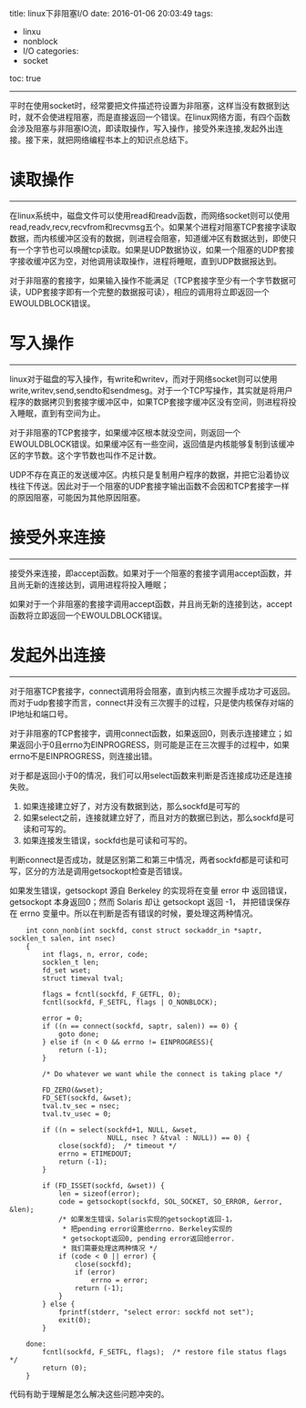title: linux下非阻塞I/O
date: 2016-01-06 20:03:49
tags:
- linxu
- nonblock
- I/O
categories:
- socket

toc: true

---

平时在使用socket时，经常要把文件描述符设置为非阻塞，这样当没有数据到达时，就不会使进程阻塞，而是直接返回一个错误。在linux网络方面，有四个函数会涉及阻塞与非阻塞IO流，即读取操作，写入操作，接受外来连接,发起外出连接。接下来，就把网络编程书本上的知识点总结下。

# 读取操作

----

在linux系统中，磁盘文件可以使用read和readv函数，而网络socket则可以使用read,readv,recv,recvfrom和recvmsg五个。如果某个进程对阻塞TCP套接字读取数据，而内核缓冲区没有的数据，则进程会阻塞，知道缓冲区有数据达到，即使只有一个字节也可以唤醒tcp读取。如果是UDP数据协议，如果一个阻塞的UDP套接字接收缓冲区为空，对他调用读取操作，进程将睡眠，直到UDP数据报达到。

对于非阻塞的套接字，如果输入操作不能满足（TCP套接字至少有一个字节数据可读，UDP套接字即有一个完整的数据报可读），相应的调用将立即返回一个EWOULDBLOCK错误。

# 写入操作

----

linux对于磁盘的写入操作，有write和writev，而对于网络socket则可以使用write,writev,send,sendto和sendmesg。对于一个TCP写操作，其实就是将用户程序的数据拷贝到套接字缓冲区中，如果TCP套接字缓冲区没有空间，则进程将投入睡眠，直到有空间为止。

对于非阻塞的TCP套接字，如果缓冲区根本就没空间，则返回一个EWOULDBLOCK错误。如果缓冲区有一些空间，返回值是内核能够复制到该缓冲区的字节数。这个字节数也叫作不足计数。

UDP不存在真正的发送缓冲区。内核只是复制用户程序的数据，并把它沿着协议栈往下传送。因此对于一个阻塞的UDP套接字输出函数不会因和TCP套接字一样的原因阻塞，可能因为其他原因阻塞。

# 接受外来连接

----

接受外来连接，即accept函数。如果对于一个阻塞的套接字调用accept函数，并且尚无新的连接达到，调用进程将投入睡眠；

如果对于一个非阻塞的套接字调用accept函数，并且尚无新的连接到达，accept函数将立即返回一个EWOULDBLOCK错误。

# 发起外出连接

----

对于阻塞TCP套接字，connect调用将会阻塞，直到内核三次握手成功才可返回。而对于udp套接字而言，connect并没有三次握手的过程，只是使内核保存对端的IP地址和端口号。

对于非阻塞的TCP套接字，调用connect函数，如果返回0，则表示连接建立；如果返回小于0且errno为EINPROGRESS，则可能是正在三次握手的过程中，如果errno不是EINPROGRESS，则连接出错。

对于都是返回小于0的情况，我们可以用select函数来判断是否连接成功还是连接失败。
1. 如果连接建立好了，对方没有数据到达，那么sockfd是可写的
2. 如果select之前，连接就建立好了，而且对方的数据已到达，那么sockfd是可读和可写的。
3. 如果连接发生错误，sockfd也是可读和可写的。

判断connect是否成功，就是区别第二和第三中情况，两者sockfd都是可读和可写，区分的方法是调用getsockopt检查是否错误。

如果发生错误，getsockopt 源自 Berkeley 的实现将在变量 error 中
返回错误，getsockopt 本身返回0；然而 Solaris 却让 getsockopt 返回 -1，
并把错误保存在 errno 变量中。所以在判断是否有错误的时候，要处理这两种情况。

```
    int conn_nonb(int sockfd, const struct sockaddr_in *saptr, socklen_t salen, int nsec)     
    {     
        int flags, n, error, code;     
        socklen_t len;     
        fd_set wset;     
        struct timeval tval;     
        
        flags = fcntl(sockfd, F_GETFL, 0);     
        fcntl(sockfd, F_SETFL, flags | O_NONBLOCK);     
        
        error = 0;     
        if ((n == connect(sockfd, saptr, salen)) == 0) {     
            goto done;     
        } else if (n < 0 && errno != EINPROGRESS){     
            return (-1);     
        }     
        
        /* Do whatever we want while the connect is taking place */    
        
        FD_ZERO(&wset);     
        FD_SET(sockfd, &wset);     
        tval.tv_sec = nsec;     
        tval.tv_usec = 0;     
        
        if ((n = select(sockfd+1, NULL, &wset,      
                        NULL, nsec ? &tval : NULL)) == 0) {     
            close(sockfd);  /* timeout */    
            errno = ETIMEDOUT;     
            return (-1);     
        }     
        
        if (FD_ISSET(sockfd, &wset)) {     
            len = sizeof(error);     
            code = getsockopt(sockfd, SOL_SOCKET, SO_ERROR, &error, &len);     
            /* 如果发生错误，Solaris实现的getsockopt返回-1，   
             * 把pending error设置给errno. Berkeley实现的   
             * getsockopt返回0, pending error返回给error.    
             * 我们需要处理这两种情况 */    
            if (code < 0 || error) {     
                close(sockfd);     
                if (error)      
                    errno = error;     
                return (-1);     
            }     
        } else {     
            fprintf(stderr, "select error: sockfd not set");     
            exit(0);     
        }     
        
    done:     
        fcntl(sockfd, F_SETFL, flags);  /* restore file status flags */    
        return (0);     
    }   
```
代码有助于理解是怎么解决这些问题冲突的。
















